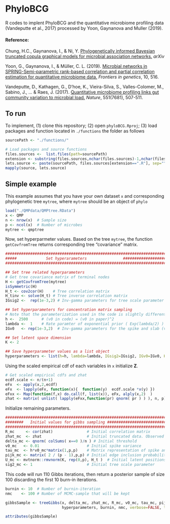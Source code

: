 PhyloBCG
================

R codes to implent PhyloBCG and the quantitative microbiome profiling
data (Vandeputte et al., 2017) processed by Yoon, Gaynanova and Muller
(2019).

#### Reference:

Chung, H.C., Gaynanova, I., & Ni, Y. [Phylogenetically informed Bayesian
truncated copula graphical models for microbial association
networks.](https://arxiv.org/pdf/2105.05082.pdf) *arXiv*

Yoon, G., Gaynanova, I., & Müller, C. L. (2019). [Microbial networks in
SPRING-Semi-parametric rank-based correlation and partial correlation
estimation for quantitative microbiome
data.](https://www.frontiersin.org/articles/10.3389/fgene.2019.00516/full?utm_source=S-TWT&utm_medium=SNET&utm_campaign=ECO_FGENE_XXXXXXXX_auto-dlvrit)
*Frontiers in genetics*, 10, 516.

Vandeputte, D., Kathagen, G., D’hoe, K., Vieira-Silva, S.,
Valles-Colomer, M., Sabino, J., … & Raes, J. (2017). [Quantitative
microbiome profiling links gut community variation to microbial
load.](https://www.nature.com/articles/nature24460) *Nature*, 551(7681),
507-511.

## To run

To implement, (1) clone this repository; (2) open `phyloBCG.Rproj`; (3)
load packages and function located in `./functions` the folder as
follows

``` r
sourcePath <- "./functions/"

# Load packages and source functions
files.sources <-  list.files(path=sourcePath)
extension <- substring(files.sources,nchar(files.sources)-1,nchar(files.sources))
lets.source <- paste(sourcePath, files.sources[extension==".R"], sep="")
mapply(source, lets.source) 
```

## Simple example

This example assumes that you have your own dataset `x` and
corresponding phylogenetic tree `mytree`, where `mytree` should be an
object of `phylo`

``` r
load("./QMPdata/QMPtree.RData")
x <- QMP
n <- nrow(x)  # Sample size
p <- ncol(x)  # Number of microbes
mytree <- qmptree
```

Now, set hyperparmeter values. Based on the tree `mytree`, the function
`getCovfromTree` returns corresponding tree “covariance” matrix.

``` r
########################################################################
#####             Set hyperarameters                ####################
########################################################################

## Set tree related hyperparameters
# Get tree covariance matrix of terminal nodes
H <- getCovfromTree(mytree)
isSymmetric(H)
H_t <- cov2cor(H)    # Tree correlation matrix
H_tinv <- solve(H_t) # Tree inverse correlation matrix 
IGsig2 <-  rep(1e-3,2) # Inv-gamma parameters for tree scale parameter (sigma^2)

## Set hyperparameters for concentration matrix sampling
# Note that the parameterization used in the code is slightly different from those in Wang (2014).  )
h <-  2500      # (v0 in code) = (v0 in paper)^2
lambda <-  1    # Rate paramter of exponential prior ( Exp(lambda/2) ) for SSVS 
IGv0   <- rep(1e-3,2)  # Inv-gamma parameters for the spike and slab (v0^2)

## Set latent space dimension
K <- 2 

## Save hyperparameter values as a list object
hyperparameters <- list(h=h, lambda=lambda, IGsig2=IGsig2, IGv0=IGv0, H_t=H_t, H_tinv=H_tinv )
```

Using the scaled empirical cdf of each variables in `x` initialize
**Z**.

``` r
# Get scaled empirical cdfs and zhat
ecdf.scale <- n/(n+1)
eFx  <- apply(x,2,ecdf)
eFx  <- lapply(eFx, function(x){  function(y)  ecdf.scale *x(y) })
eFxx <- Map(function(f,x) do.call(f, list(x)), eFx, alply(x,2)  )
zhat <- matrix( unlist( lapply(eFxx,function(pr) qnorm( pr ) ) ), n, p)
```

Initialize remaining parameters.

``` r
########################################################################
########   Initial values for gibbs sampling ###########################
########################################################################
R_mc     <- cor(zhat)               # Initial correlation matrix
zhat_mc  <- zhat                    # Initial truncated data. Observed data will be fixed
delta_mc <- qnorm( colSums( x==0 )/n ) # Initial threshold
v0_mc   <- 0.01                     # Initial spike variance
tau_mc  <- h*v0_mc*matrix(1,p,p)    # Matrix representation of spike and slab variances
pijk_mc <- matrix( 2 / (p - 1),p,p) # Initial edge inclusion probability matrix
U_mc <- mvtnorm::rmvnorm(K, rep(0,p), H_t )  # Initial latent positions
sig2_mc <- 1                        # Initial tree scale parameter
```

This code will run 110 Gibbs iterations, then return a posterior sample
of size 100 discarding the first 10 burn-in iterations.

``` r
burnin <- 10  # Number of burnin-iteration
nmc    <- 100 # Number of MCMC-sample that will be kept

gibbsSample <- treeGibbs(x, delta_mc, zhat_mc, R_mc, v0_mc, tau_mc, pijk_mc, U_mc, sig2_mc,
                         hyperparameters, burnin, nmc, verbose=FALSE, thin=NULL)

attributes(gibbsSample)
```
